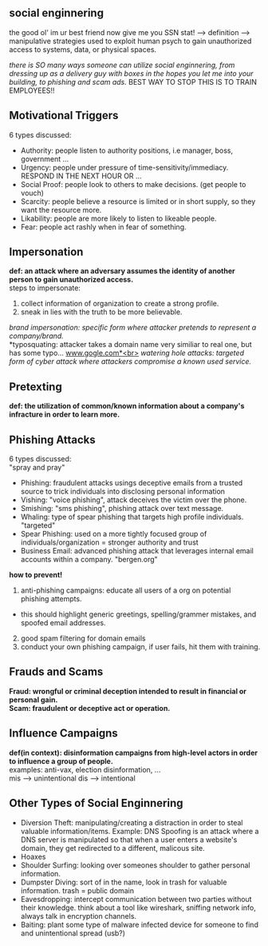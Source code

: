 ## social enginnering ##
the good ol' im ur best friend now give me you SSN stat!
--> definition --> manipulative strategies used to exploit human psych to gain unauthorized access to systems, data, or physical spaces.

*there is SO many ways someone can utilize social enginnering, from dressing up as a delivery guy with boxes in the hopes you let me into your building, to phishing and scam ads.*
BEST WAY TO STOP THIS IS TO TRAIN EMPLOYEES!!

## Motivational Triggers ##
6 types discussed:

- Authority: people listen to authority positions, i.e manager, boss, government ...
- Urgency: people under pressure of time-sensitivity/immediacy. RESPOND IN THE NEXT HOUR OR ...
- Social Proof: people look to others to make decisions. (get people to vouch)
- Scarcity: people believe a resource is limited or in short supply, so they want the resource more.
- Likability: people are more likely to listen to likeable people.
- Fear: people act rashly when in fear of something.

## Impersonation ##
__def: an attack where an adversary assumes the identity of another person to gain unauthorized access.__<br>
steps to impersonate:<br>
1. collect information of organization to create a strong profile.
2. sneak in lies with the truth to be more believable.

*brand impersonation: specific form where attacker pretends to represent a company/brand.*<br>
*typosquating: attacker takes a domain name very similiar to real one, but has some typo... www.gogle.com*<br>
*watering hole attacks: targeted form of cyber attack where attackers compromise a known used service.*<br>
## Pretexting ##
__def: the utilization of common/known information about a company's infracture in order to learn more.__ <br>
## Phishing Attacks ##

6 types discussed:<br>
"spray and pray"<br>
- Phishing: fraudulent attacks usings deceptive emails from a trusted source to trick individuals into disclosing personal information
- Vishing: "voice phishing", attack deceives the victim over the phone.
- Smishing: "sms phishing", phishing attack over text message.
- Whaling: type of spear phishing that targets high profile individuals.
"targeted"<br>
- Spear Phishing: used on a more tightly focused group of individuals/organization = stronger authority and trust
- Business Email: advanced phishing attack that leverages internal email accounts within a company. "bergen.org"

__how to prevent!__<br>
1. anti-phishing campaigns: educate all users of a org on potential phishing attempts.
  - this should highlight generic greetings, spelling/grammer mistakes, and spoofed email addresses.
2. good spam filtering for domain emails
3. conduct your own phishing campaign, if user fails, hit them with training.
## Frauds and Scams ##
__Fraud: wrongful or criminal deception intended to result in financial or personal gain.__ <br>
__Scam: fraudulent or deceptive act or operation.__ <br>
## Influence Campaigns ##
__def(in context): disinformation campaigns from high-level actors in order to influence a group of people.__<br>
examples: anti-vax, election disinformation, ... <br>
mis --> unintentional
dis --> intentional

## Other Types of Social Enginnering ##

- Diversion Theft: manipulating/creating a distraction in order to steal valuable information/items. 
Example: DNS Spoofing is an attack where a DNS server is manipulated so that when a user enters a website's domain, they get redirected to a different, malicous site. 
- Hoaxes
- Shoulder Surfing: looking over someones shoulder to gather personal information.
- Dumpster Diving: sort of in the name, look in trash for valuable information. trash = public domain
- Eavesdropping: intercept communication between two parties without their knowledge.
think about a tool like wireshark, sniffing network info, always talk in encryption channels.
- Baiting: plant some type of malware infected device for someone to find and unintentional spread (usb?)